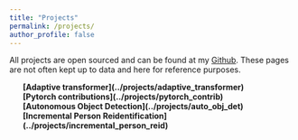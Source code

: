 ```yaml
---
title: "Projects"
permalink: /projects/
author_profile: false
---
```


All projects are open sourced and can be found at my [Github](https://github.com/prajjwal1). These pages are not often kept up to data and here for reference purposes.

<ul>
<b>[Adaptive transformer](../projects/adaptive_transformer)</b> <br> 
<b>[Pytorch contributions](../projects/pytorch_contrib)</b> <br> 
<b>[Autonomous Object Detection](../projects/auto_obj_det)</b> <br> 
<b>[Incremental Person Reidentification](../projects/incremental_person_reid)</b> <br> 
</ul>

